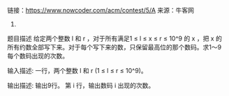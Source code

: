 链接：https://www.nowcoder.com/acm/contest/5/A
来源：牛客网

1.
题目描述 
给定两个整数 l 和 r ，对于所有满足1 ≤ l ≤ x ≤ r ≤ 10^9 的 x ，把 x 的所有约数全部写下来。对于每个写下来的数，只保留最高位的那个数码。求1～9每个数码出现的次数。

输入描述:
一行，两个整数 l 和 r (1 ≤ l ≤ r ≤ 10^9)。

输出描述:
输出9行。
第 i 行，输出数码 i 出现的次数。

